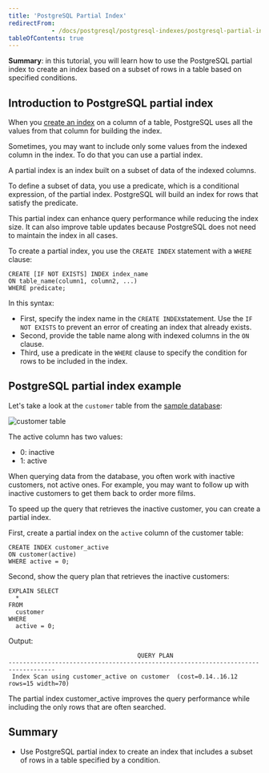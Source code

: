 ```yaml
---
title: 'PostgreSQL Partial Index'
redirectFrom: 
            - /docs/postgresql/postgresql-indexes/postgresql-partial-index
tableOfContents: true
---
```


**Summary**: in this tutorial, you will learn how to use the PostgreSQL partial index to create an index based on a subset of rows in a table based on specified conditions.

## Introduction to PostgreSQL partial index

When you [create an index](/docs/postgresql/postgresql-indexes/postgresql-create-index) on a column of a table, PostgreSQL uses all the values from that column for building the index.

Sometimes, you may want to include only some values from the indexed column in the index. To do that you can use a partial index.

A partial index is an index built on a subset of data of the indexed columns.

To define a subset of data, you use a predicate, which is a conditional expression, of the partial index. PostgreSQL will build an index for rows that satisfy the predicate.

This partial index can enhance query performance while reducing the index size. It can also improve table updates because PostgreSQL does not need to maintain the index in all cases.

To create a partial index, you use the `CREATE INDEX` statement with a `WHERE` clause:

```
CREATE [IF NOT EXISTS] INDEX index_name
ON table_name(column1, column2, ...)
WHERE predicate;
```

In this syntax:

- First, specify the index name in the `CREATE INDEX`statement. Use the `IF NOT EXISTS` to prevent an error of creating an index that already exists.
- Second, provide the table name along with indexed columns in the `ON` clause.
- Third, use a predicate in the `WHERE` clause to specify the condition for rows to be included in the index.

## PostgreSQL partial index example

Let's take a look at the `customer` table from the [sample database](/docs/postgresql/postgresql-getting-started/postgresql-sample-database):

![customer table](https://www.postgresqltutorial.com/wp-content/uploads/2013/05/customer-table.png)

The active column has two values:

- 0: inactive
- 1: active

When querying data from the database, you often work with inactive customers, not active ones. For example, you may want to follow up with inactive customers to get them back to order more films.

To speed up the query that retrieves the inactive customer, you can create a partial index.

First, create a partial index on the `active` column of the customer table:

```
CREATE INDEX customer_active
ON customer(active)
WHERE active = 0;
```

Second, show the query plan that retrieves the inactive customers:

```
EXPLAIN SELECT
  *
FROM
  customer
WHERE
  active = 0;
```

Output:

```
                                    QUERY PLAN
-----------------------------------------------------------------------------------
 Index Scan using customer_active on customer  (cost=0.14..16.12 rows=15 width=70)
```

The partial index customer_active improves the query performance while including the only rows that are often searched.

## Summary

- Use PostgreSQL partial index to create an index that includes a subset of rows in a table specified by a condition.
